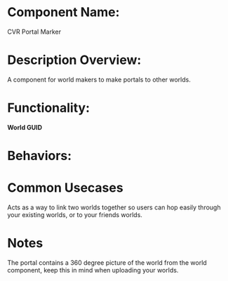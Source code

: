 # Component Name:

CVR Portal Marker

# Description Overview:

A component for world makers to make portals to other worlds.

# Functionality:

**World GUID**
# Behaviors:


# Common Usecases

Acts as a way to link two worlds together so users can hop easily through your existing worlds, or to your friends worlds.

# Notes

The portal contains a 360 degree picture of the world from the world component, keep this in mind when uploading your worlds.